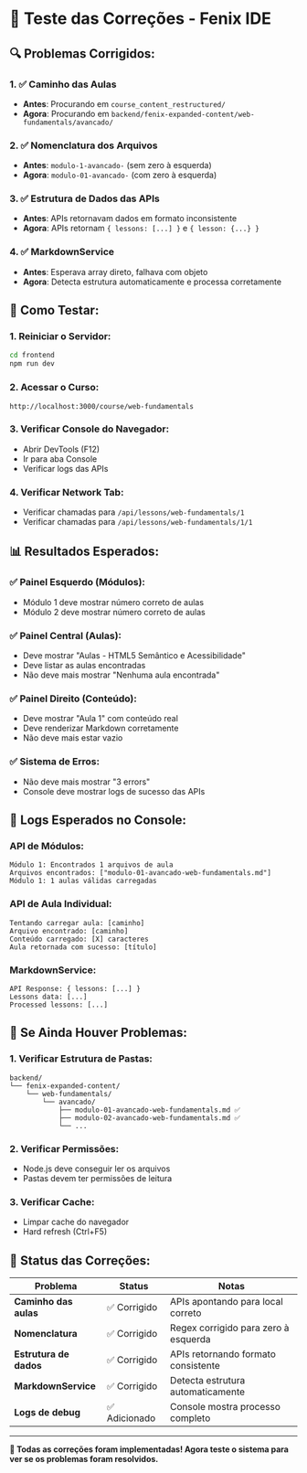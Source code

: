 # 🧪 Teste das Correções - Fenix IDE

## 🔍 **Problemas Corrigidos:**

### **1. ✅ Caminho das Aulas**
- **Antes**: Procurando em `course_content_restructured/`
- **Agora**: Procurando em `backend/fenix-expanded-content/web-fundamentals/avancado/`

### **2. ✅ Nomenclatura dos Arquivos**
- **Antes**: `modulo-1-avancado-` (sem zero à esquerda)
- **Agora**: `modulo-01-avancado-` (com zero à esquerda)

### **3. ✅ Estrutura de Dados das APIs**
- **Antes**: APIs retornavam dados em formato inconsistente
- **Agora**: APIs retornam `{ lessons: [...] }` e `{ lesson: {...} }`

### **4. ✅ MarkdownService**
- **Antes**: Esperava array direto, falhava com objeto
- **Agora**: Detecta estrutura automaticamente e processa corretamente

## 🚀 **Como Testar:**

### **1. Reiniciar o Servidor:**
```bash
cd frontend
npm run dev
```

### **2. Acessar o Curso:**
```
http://localhost:3000/course/web-fundamentals
```

### **3. Verificar Console do Navegador:**
- Abrir DevTools (F12)
- Ir para aba Console
- Verificar logs das APIs

### **4. Verificar Network Tab:**
- Verificar chamadas para `/api/lessons/web-fundamentals/1`
- Verificar chamadas para `/api/lessons/web-fundamentals/1/1`

## 📊 **Resultados Esperados:**

### **✅ Painel Esquerdo (Módulos):**
- Módulo 1 deve mostrar número correto de aulas
- Módulo 2 deve mostrar número correto de aulas

### **✅ Painel Central (Aulas):**
- Deve mostrar "Aulas - HTML5 Semântico e Acessibilidade"
- Deve listar as aulas encontradas
- Não deve mais mostrar "Nenhuma aula encontrada"

### **✅ Painel Direito (Conteúdo):**
- Deve mostrar "Aula 1" com conteúdo real
- Deve renderizar Markdown corretamente
- Não deve mais estar vazio

### **✅ Sistema de Erros:**
- Não deve mais mostrar "3 errors"
- Console deve mostrar logs de sucesso das APIs

## 🔧 **Logs Esperados no Console:**

### **API de Módulos:**
```
Módulo 1: Encontrados 1 arquivos de aula
Arquivos encontrados: ["modulo-01-avancado-web-fundamentals.md"]
Módulo 1: 1 aulas válidas carregadas
```

### **API de Aula Individual:**
```
Tentando carregar aula: [caminho]
Arquivo encontrado: [caminho]
Conteúdo carregado: [X] caracteres
Aula retornada com sucesso: [título]
```

### **MarkdownService:**
```
API Response: { lessons: [...] }
Lessons data: [...]
Processed lessons: [...]
```

## 🚨 **Se Ainda Houver Problemas:**

### **1. Verificar Estrutura de Pastas:**
```
backend/
└── fenix-expanded-content/
    └── web-fundamentals/
        └── avancado/
            ├── modulo-01-avancado-web-fundamentals.md ✅
            ├── modulo-02-avancado-web-fundamentals.md ✅
            └── ...
```

### **2. Verificar Permissões:**
- Node.js deve conseguir ler os arquivos
- Pastas devem ter permissões de leitura

### **3. Verificar Cache:**
- Limpar cache do navegador
- Hard refresh (Ctrl+F5)

## 🎯 **Status das Correções:**

| Problema | **Status** | **Notas** |
|----------|------------|-----------|
| **Caminho das aulas** | ✅ Corrigido | APIs apontando para local correto |
| **Nomenclatura** | ✅ Corrigido | Regex corrigido para zero à esquerda |
| **Estrutura de dados** | ✅ Corrigido | APIs retornando formato consistente |
| **MarkdownService** | ✅ Corrigido | Detecta estrutura automaticamente |
| **Logs de debug** | ✅ Adicionado | Console mostra processo completo |

---

**🎯 Todas as correções foram implementadas! Agora teste o sistema para ver se os problemas foram resolvidos.**












